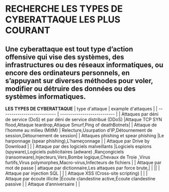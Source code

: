 #  RECHERCHE LES TYPES DE CYBERATTAQUE LES PLUS COURANT 
Une **cyberattaque** est tout type d’action offensive qui vise des systèmes, des infrastructures ou des
réseaux informatiques, ou encore des ordinateurs personnels, en s’appuyant sur diverses méthodes pour voler, modifier ou détruire des données ou des systèmes informatiques.
---------------------
**LES TYPES DE CYBERATTAQUE**
| type d'attaque              | example d'attaques      |
| --------------------------- | --------------------------- |
| Attaques par déni de service (DoS) et par déni de service distribué (DDoS) |Attaque TCP SYN flood,Attaque teardrop,Attaque Smurf,Ping of deathBotnets|
| Attaque de l’homme au milieu (MitM) | Relecture,Usurpation d’IP,Détournement de session,Détournement de session|
| Attaques phishing et spear phishing |Le harponnage (spear phishing),L’hameçonnage |
| Attaque par Drive by Download | |
| Attaque par des logiciels malveillants |Logiciels espions (spyware),Logiciels publicitaires (adware) ,Rançongiciels (ransomware),Injecteurs,Vers,Bombe logique,Chevaux de Troie ,Virus furtifs,Virus polymorphes,Macro-virus,Infecteurs de fichiers  |
| Attaque par mot de passe |  attaque par dictionnaire,Les attaques par force brute,|
|  ||
| Attaque par injection SQL |  |
| Attaque XSS (Cross-site scripting) |  |
| Attaque par écoute illicite |Écoute clandestine active,Écoute clandestine passive |
| Attaque d’anniversaire |  |
